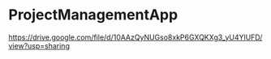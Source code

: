 # ProjectManagementApp
https://drive.google.com/file/d/10AAzQyNUGso8xkP6GXQKXg3_yU4YlUFD/view?usp=sharing
